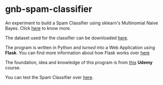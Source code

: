 # gnb-spam-classifier

An experiment to build a Spam Classifier using sklearn's Multinomial Naive Bayes. Click [here](https://scikit-learn.org/stable/modules/generated/sklearn.naive_bayes.MultinomialNB.html) to know more.

The dataset used for the classifier can be downloaded [here](https://www.kaggle.com/uciml/sms-spam-collection-dataset).

The program is written in Python and _turned_ into a Web Application using __Flask__. You can find more information about how Flask works over [here](https://pythonhow.com/how-a-flask-app-works/)

The foundation, idea and knowledge of this program is from [this](https://www.udemy.com/data-science-and-machine-learning-with-python-hands-on/) __Udemy__ course. 

You can test the Spam Classifier over [here]().
